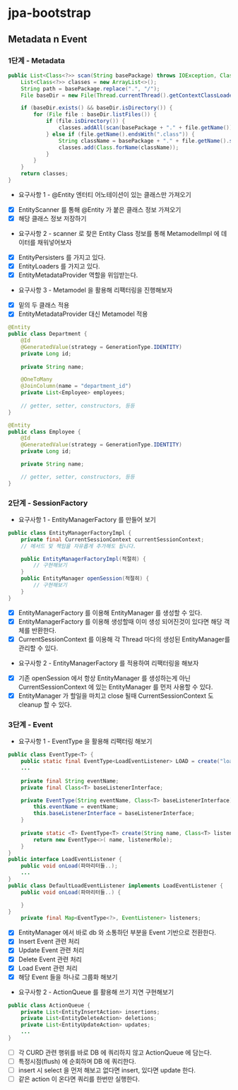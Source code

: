 # jpa-bootstrap

## Metadata n Event

### 1단계 - Metadata
```java
public List<Class<?>> scan(String basePackage) throws IOException, ClassNotFoundException {
    List<Class<?>> classes = new ArrayList<>();
    String path = basePackage.replace(".", "/");
    File baseDir = new File(Thread.currentThread().getContextClassLoader().getResource(path).getFile());

    if (baseDir.exists() && baseDir.isDirectory()) {
        for (File file : baseDir.listFiles()) {
            if (file.isDirectory()) {
                classes.addAll(scan(basePackage + "." + file.getName()));
            } else if (file.getName().endsWith(".class")) {
                String className = basePackage + "." + file.getName().substring(0, file.getName().length() - 6);
                classes.add(Class.forName(className));
            }
        }
    }
    return classes;
}
```
- 요구사항 1 - @Entity 엔터티 어노테이션이 있는 클래스만 가져오기
- [x] EntityScanner 를 통해 @Entity 가 붙은 클래스 정보 가져오기
- [x] 해당 클래스 정보 저장하기
- 요구사항 2 - scanner 로 찾은 Entity Class 정보를 통해 MetamodelImpl 에 데이터를 채워넣어보자
- [x] EntityPersisters 를 가지고 있다.
- [x] EntityLoaders 를 가지고 있다.
- [x] EntityMetadataProvider 역할을 위임받는다.
- 요구사항 3 - Metamodel 을 활용해 리팩터링을 진행해보자
- [x] 밑의 두 클래스 적용
- [x] EntityMetadataProvider 대신 Metamodel 적용
```java
@Entity
public class Department {
    @Id
    @GeneratedValue(strategy = GenerationType.IDENTITY)
    private Long id;
    
    private String name;

    @OneToMany
    @JoinColumn(name = "department_id")
    private List<Employee> employees;
    
    // getter, setter, constructors, 등등
}

@Entity
public class Employee {
    @Id
    @GeneratedValue(strategy = GenerationType.IDENTITY)
    private Long id;

    private String name;

    // getter, setter, constructors, 등등
}
```

### 2단계 - SessionFactory
- 요구사항 1 - EntityManagerFactory 를 만들어 보기
```java
public class EntityManagerFactoryImpl {
    private final CurrentSessionContext currentSessionContext;
    // 메서드 및 책임을 자유롭게 추가해도 됩니다.

    public EntityManagerFactoryImpl(적절히) {
        // 구현해보기
    }
    public EntityManager openSession(적절히) {
        // 구현해보기
    }
}
```
- [x] EntityManagerFactory 를 이용해 EntityManager 를 생성할 수 있다.
- [x] EntityManagerFactory 를 이용해 생성할때 이미 생성 되어진것이 있다면 해당 객체를 반환한다.
- [x] CurrentSessionContext 를 이용해 각 Thread 마다의 생성된 EntityManager를 관리할 수 있다.

- 요구사항 2 - EntityManagerFactory 를 적용하여 리팩터링을 해보자
- [x] 기존 openSession 에서 항상 EntityManager 를 생성하는게 아닌 CurrentSessionContext 에 있는 EntityManager 를 먼저 사용할 수 있다.
- [x] EntityManager 가 할일을 마치고 close 될때 CurrentSessionContext 도 cleanup 할 수 있다.

### 3단계 - Event
- 요구사항 1 - EventType 을 활용해 리팩터링 해보기
```java
public class EventType<T> {
    public static final EventType<LoadEventListener> LOAD = create("load", LoadEventListener.class);
    ...
    
    private final String eventName;
    private final Class<T> baseListenerInterface;

    private EventType(String eventName, Class<T> baseListenerInterface) {
    	this.eventName = eventName;
    	this.baseListenerInterface = baseListenerInterface;
    }
    
    private static <T> EventType<T> create(String name, Class<T> listenerRole) {
        return new EventType<>( name, listenerRole);
    }
}
public interface LoadEventListener {
    public void onLoad(파마리터들..);
    ...
}
public class DefaultLoadEventListener implements LoadEventListener {
    public void onLoad(파마리터들..) {

    }
}
    private final Map<EventType<?>, EventListener> listeners;
```
- [x] EntityManager 에서 바로 db 와 소통하던 부분을 Event 기반으로 전환한다.
- [x] Insert Event 관련 처리
- [x] Update Event 관련 처리
- [x] Delete Event 관련 처리
- [x] Load Event 관련 처리
- [x] 해당 Event 들을 하나로 그룹화 해보기

- 요구사항 2 - ActionQueue 를 활용해 쓰기 지연 구현해보기
```java
public class ActionQueue {
    private List<EntityInsertAction> insertions;
    private List<EntityDeleteAction> deletions;
    private List<EntityUpdateAction> updates;
    ...
}
```
- [ ] 각 CURD 관련 행위를 바로 DB 에 쿼리하지 않고 ActionQueue 에 담는다.
- [ ] 특정시점(flush) 에 순회하며 DB 에 쿼리한다.
- [ ] insert 시 select 을 먼저 해보고 없다면 insert, 있다면 update 한다.
- [ ] 같은 action 이 온다면 쿼리를 한번만 실행한다.
